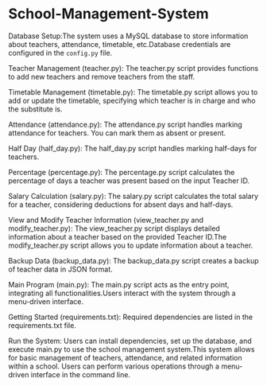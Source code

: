 # School-Management-System
Database Setup:The system uses a MySQL database to store information about teachers, attendance, timetable, etc.Database credentials are configured in the `config.py` file.

Teacher Management (teacher.py):
The teacher.py script provides functions to add new teachers and remove teachers from the staff.

Timetable Management (timetable.py):
The timetable.py script allows you to add or update the timetable, specifying which teacher is in charge and who the substitute is.

Attendance (attendance.py):
The attendance.py script handles marking attendance for teachers. You can mark them as absent or present.

Half Day (half_day.py):
The half_day.py script handles marking half-days for teachers.

Percentage (percentage.py):
The percentage.py script calculates the percentage of days a teacher was present based on the input Teacher ID.

Salary Calculation (salary.py):
The salary.py script calculates the total salary for a teacher, considering deductions for absent days and half-days.

View and Modify Teacher Information (view_teacher.py and modify_teacher.py):
The view_teacher.py script displays detailed information about a teacher based on the provided Teacher ID.The modify_teacher.py script allows you to update information about a teacher.

Backup Data (backup_data.py):
The backup_data.py script creates a backup of teacher data in JSON format.

Main Program (main.py):
The main.py script acts as the entry point, integrating all functionalities.Users interact with the system through a menu-driven interface.

Getting Started (requirements.txt):
Required dependencies are listed in the requirements.txt file.

Run the System:
Users can install dependencies, set up the database, and execute main.py to use the school management system.This system allows for basic management of teachers, attendance, and related information within a school. Users can perform various operations through a menu-driven interface in the command line.
